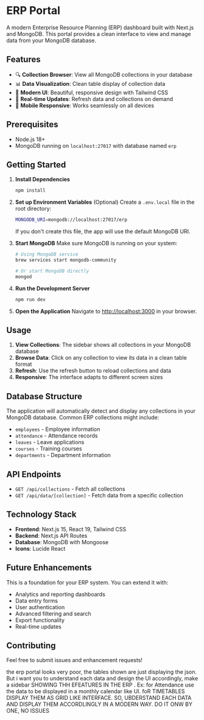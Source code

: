 # ERP Portal

A modern Enterprise Resource Planning (ERP) dashboard built with Next.js and MongoDB. This portal provides a clean interface to view and manage data from your MongoDB database.

## Features

- 🔍 **Collection Browser**: View all MongoDB collections in your database
- 📊 **Data Visualization**: Clean table display of collection data
- 🎨 **Modern UI**: Beautiful, responsive design with Tailwind CSS
- 🔄 **Real-time Updates**: Refresh data and collections on demand
- 📱 **Mobile Responsive**: Works seamlessly on all devices

## Prerequisites

- Node.js 18+ 
- MongoDB running on `localhost:27017` with database named `erp`

## Getting Started

1. **Install Dependencies**
   ```bash
   npm install
   ```

2. **Set up Environment Variables** (Optional)
   Create a `.env.local` file in the root directory:
   ```bash
   MONGODB_URI=mongodb://localhost:27017/erp
   ```
   
   If you don't create this file, the app will use the default MongoDB URI.

3. **Start MongoDB**
   Make sure MongoDB is running on your system:
   ```bash
   # Using MongoDB service
   brew services start mongodb-community
   
   # Or start MongoDB directly
   mongod
   ```

4. **Run the Development Server**
   ```bash
   npm run dev
   ```

5. **Open the Application**
   Navigate to [http://localhost:3000](http://localhost:3000) in your browser.

## Usage

1. **View Collections**: The sidebar shows all collections in your MongoDB database
2. **Browse Data**: Click on any collection to view its data in a clean table format
3. **Refresh**: Use the refresh button to reload collections and data
4. **Responsive**: The interface adapts to different screen sizes

## Database Structure

The application will automatically detect and display any collections in your MongoDB database. Common ERP collections might include:

- `employees` - Employee information
- `attendance` - Attendance records
- `leaves` - Leave applications
- `courses` - Training courses
- `departments` - Department information

## API Endpoints

- `GET /api/collections` - Fetch all collections
- `GET /api/data/[collection]` - Fetch data from a specific collection

## Technology Stack

- **Frontend**: Next.js 15, React 19, Tailwind CSS
- **Backend**: Next.js API Routes
- **Database**: MongoDB with Mongoose
- **Icons**: Lucide React

## Future Enhancements

This is a foundation for your ERP system. You can extend it with:
- Analytics and reporting dashboards
- Data entry forms
- User authentication
- Advanced filtering and search
- Export functionality
- Real-time updates

## Contributing

Feel free to submit issues and enhancement requests!

the erp portal looks very poor, the tables shown are just displaying the json. But i want you to understand each data and design the UI accordingly, make a sidebar SHOWING THH EFEATURES IN THE ERP . Ex: for Attendance use the data to be displayed in a monthly calendar like UI. foR TIMETABLES DISPLAY THEM AS GRID LIKE INTERFACE. SO, UBDERSTAND EACH DATA AND DISPLAY THEM ACCORDLINGLY IN A MODERN WAY. DO IT ONW BY ONE, NO ISSUES